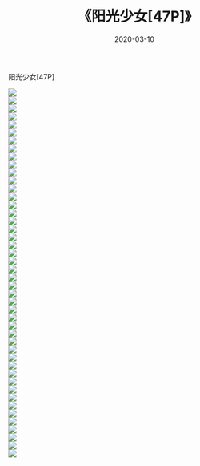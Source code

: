 ﻿---
layout: post
title:  《阳光少女[47P]》
date:   2020-03-10
img: http://pic.660000.xyz/1:/唯美/2020/阳光少女[47P]/000.jpg
categories: [美女, 清纯, 唯美]
---

阳光少女[47P]

  ![](http://pic.660000.xyz/1:/唯美/2020/阳光少女[47P]/001.jpg) <br> ![](http://pic.660000.xyz/1:/唯美/2020/阳光少女[47P]/002.jpg) <br> ![](http://pic.660000.xyz/1:/唯美/2020/阳光少女[47P]/003.jpg) <br> ![](http://pic.660000.xyz/1:/唯美/2020/阳光少女[47P]/004.jpg) <br> ![](http://pic.660000.xyz/1:/唯美/2020/阳光少女[47P]/005.jpg) <br> ![](http://pic.660000.xyz/1:/唯美/2020/阳光少女[47P]/006.jpg) <br> ![](http://pic.660000.xyz/1:/唯美/2020/阳光少女[47P]/007.jpg) <br> ![](http://pic.660000.xyz/1:/唯美/2020/阳光少女[47P]/008.jpg) <br> ![](http://pic.660000.xyz/1:/唯美/2020/阳光少女[47P]/009.jpg) <br> ![](http://pic.660000.xyz/1:/唯美/2020/阳光少女[47P]/010.jpg) <br> ![](http://pic.660000.xyz/1:/唯美/2020/阳光少女[47P]/011.jpg) <br> ![](http://pic.660000.xyz/1:/唯美/2020/阳光少女[47P]/012.jpg) <br> ![](http://pic.660000.xyz/1:/唯美/2020/阳光少女[47P]/013.jpg) <br> ![](http://pic.660000.xyz/1:/唯美/2020/阳光少女[47P]/014.jpg) <br> ![](http://pic.660000.xyz/1:/唯美/2020/阳光少女[47P]/015.jpg) <br> ![](http://pic.660000.xyz/1:/唯美/2020/阳光少女[47P]/016.jpg) <br> ![](http://pic.660000.xyz/1:/唯美/2020/阳光少女[47P]/017.jpg) <br> ![](http://pic.660000.xyz/1:/唯美/2020/阳光少女[47P]/018.jpg) <br> ![](http://pic.660000.xyz/1:/唯美/2020/阳光少女[47P]/019.jpg) <br> ![](http://pic.660000.xyz/1:/唯美/2020/阳光少女[47P]/020.jpg) <br> ![](http://pic.660000.xyz/1:/唯美/2020/阳光少女[47P]/021.jpg) <br> ![](http://pic.660000.xyz/1:/唯美/2020/阳光少女[47P]/022.jpg) <br> ![](http://pic.660000.xyz/1:/唯美/2020/阳光少女[47P]/023.jpg) <br> ![](http://pic.660000.xyz/1:/唯美/2020/阳光少女[47P]/024.jpg) <br> ![](http://pic.660000.xyz/1:/唯美/2020/阳光少女[47P]/025.jpg) <br> ![](http://pic.660000.xyz/1:/唯美/2020/阳光少女[47P]/026.jpg) <br> ![](http://pic.660000.xyz/1:/唯美/2020/阳光少女[47P]/027.jpg) <br> ![](http://pic.660000.xyz/1:/唯美/2020/阳光少女[47P]/028.jpg) <br> ![](http://pic.660000.xyz/1:/唯美/2020/阳光少女[47P]/029.jpg) <br> ![](http://pic.660000.xyz/1:/唯美/2020/阳光少女[47P]/030.jpg) <br> ![](http://pic.660000.xyz/1:/唯美/2020/阳光少女[47P]/031.jpg) <br> ![](http://pic.660000.xyz/1:/唯美/2020/阳光少女[47P]/032.jpg) <br> ![](http://pic.660000.xyz/1:/唯美/2020/阳光少女[47P]/033.jpg) <br> ![](http://pic.660000.xyz/1:/唯美/2020/阳光少女[47P]/034.jpg) <br> ![](http://pic.660000.xyz/1:/唯美/2020/阳光少女[47P]/035.jpg) <br> ![](http://pic.660000.xyz/1:/唯美/2020/阳光少女[47P]/036.jpg) <br> ![](http://pic.660000.xyz/1:/唯美/2020/阳光少女[47P]/037.jpg) <br> ![](http://pic.660000.xyz/1:/唯美/2020/阳光少女[47P]/038.jpg) <br> ![](http://pic.660000.xyz/1:/唯美/2020/阳光少女[47P]/039.jpg) <br> ![](http://pic.660000.xyz/1:/唯美/2020/阳光少女[47P]/040.jpg) <br> ![](http://pic.660000.xyz/1:/唯美/2020/阳光少女[47P]/041.jpg) <br> ![](http://pic.660000.xyz/1:/唯美/2020/阳光少女[47P]/042.jpg) <br> ![](http://pic.660000.xyz/1:/唯美/2020/阳光少女[47P]/043.jpg) <br> ![](http://pic.660000.xyz/1:/唯美/2020/阳光少女[47P]/044.jpg) <br> ![](http://pic.660000.xyz/1:/唯美/2020/阳光少女[47P]/045.jpg) <br> ![](http://pic.660000.xyz/1:/唯美/2020/阳光少女[47P]/046.jpg) <br>